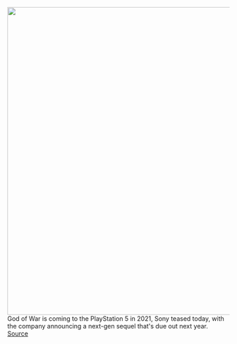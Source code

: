 <img src='https://cdn.vox-cdn.com/thumbor/Mu8yy8wC8WYsa6Lo7uzFMNPCgfA=/0x0:2440x1288/1200x800/filters:focal(1025x449:1415x839)/cdn.vox-cdn.com/uploads/chorus_image/image/67418658/Screen_Shot_2020_09_16_at_4.48.39_PM.0.png' width='700px' /><br/>
God of War is coming to the PlayStation 5 in 2021, Sony teased today, with the company announcing a next-gen sequel that's due out next year.
<a href='https://www.theverge.com/2020/9/16/21440393/sony-god-of-war-ragnarok-sequel-ps5-playstation-5-2021-teaser'> Source <a/>